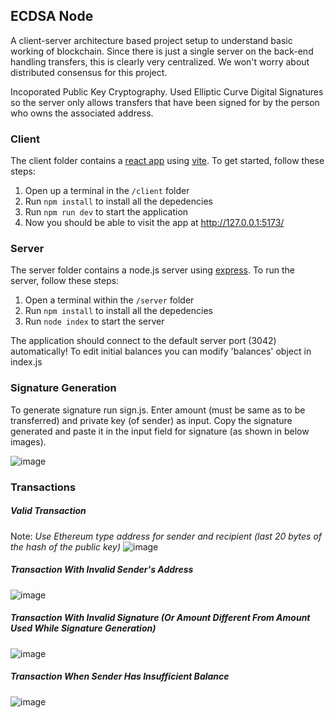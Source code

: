 ## ECDSA Node

A client-server architecture based project setup to understand basic working of blockchain.  Since there is just a single server on the back-end handling transfers, this is clearly very centralized. We won't worry about distributed consensus for this project.

Incoporated Public Key Cryptography. Used Elliptic Curve Digital Signatures so the server only allows transfers that have been signed for by the person who owns the associated address.
 
### Client

The client folder contains a [react app](https://reactjs.org/) using [vite](https://vitejs.dev/). To get started, follow these steps:

1. Open up a terminal in the `/client` folder
2. Run `npm install` to install all the depedencies
3. Run `npm run dev` to start the application 
4. Now you should be able to visit the app at http://127.0.0.1:5173/

### Server

The server folder contains a node.js server using [express](https://expressjs.com/). To run the server, follow these steps:

1. Open a terminal within the `/server` folder 
2. Run `npm install` to install all the depedencies 
3. Run `node index` to start the server 

The application should connect to the default server port (3042) automatically! 
To edit initial balances you can modify 'balances' object in index.js

### Signature Generation
To generate signature run sign.js.
Enter amount (must be same as to be transferred) and private key (of sender) as input.
Copy the signature generated and paste it in the input field for signature (as shown in below images).

![image](https://github.com/IshanKarn/ecdsa-node/assets/58829422/929135ca-a87a-4682-beec-6890b969f198)

### Transactions

##### Valid Transaction
Note: *Use Ethereum type address for sender and recipient (last 20 bytes of the hash of the public key)*
![image](https://github.com/IshanKarn/ecdsa-node/assets/58829422/4c57e9cd-891d-4cbe-b624-35952a8b76c0)

##### Transaction With Invalid Sender's Address
![image](https://github.com/IshanKarn/ecdsa-node/assets/58829422/6ce74b8c-f907-40f2-b69b-89868424e2cb)

##### Transaction With Invalid Signature (Or Amount Different From Amount Used While Signature Generation)
![image](https://github.com/IshanKarn/ecdsa-node/assets/58829422/7b975fc2-bea7-40f0-8ec2-048b448ef000)

##### Transaction When Sender Has Insufficient Balance
![image](https://github.com/IshanKarn/ecdsa-node/assets/58829422/20380cf2-972f-4e58-8a59-c4cc3147a74b)
